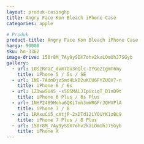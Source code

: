 ```yaml
---
layout: produk-casinghp
title: Angry Face Kon Bleach iPhone Case
categories: apple

# Produk
product-title: Angry Face Kon Bleach iPhone Case
harga: 90000
sku: hn-3362
image-drive: 150r8M_7Ay9ySDX7ohv2kaLOmUhJ7SGyb
gallery:
  - url: 1OszRraZ_dvm7Ou3nQlc-IYGo2IgmT6my
    title: iPhone 5 / 5s / SE
  - url: 1NI-7AdmDjzSmd4LkD2uKCU6FYZUQV7-n
    title: iPhone 6 / 6s
  - url: 1Z1wwSU45_-s5GSMALJIpUciqT_D1nD9t
    title: iPhone 6 Plus / 6s Plus
  - url: 1NHP2489Hoha6QKi7mh3mWRGFrJQHVPlA
    title: iPhone 7 / 8
  - url: 1RAxuCi5_cXtjP-2xDTd12iYOUYK1zBL9
    title: iPhone 7 Plus / 8 Plus
  - url: 150r8M_7Ay9ySDX7ohv2kaLOmUhJ7SGyb
    title: iPhone X
---
```

